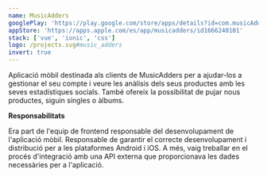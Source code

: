 ```yaml
---
name: MusicAdders
googlePlay: 'https://play.google.com/store/apps/details?id=com.musicAdders'
appStore: 'https://apps.apple.com/es/app/musicadders/id1666240101'
stack: ['vue', 'ionic', 'css']
logo: /projects.svg#music_adders
invert: true
---
```


Aplicació mòbil destinada als clients de MusicAdders per a ajudar-los a gestionar el
seu compte i veure les anàlisis dels seus productes amb les seves estadístiques
socials. També ofereix la possibilitat de pujar nous productes, siguin singles o
àlbums.

<b>Responsabilitats</b>

Era part de l'equip de frontend responsable del desenvolupament de l'aplicació mòbil.
Responsable de garantir el correcte desenvolupament i distribució per a les
plataformes Android i iOS. A més, vaig treballar en el procés d'integració amb una
API externa que proporcionava les dades necessàries per a l'aplicació.
